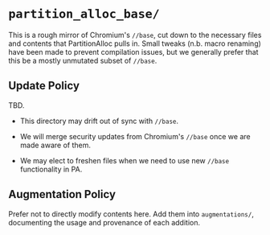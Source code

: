 # `partition_alloc_base/`

This is a rough mirror of Chromium's `//base`, cut down to the necessary
files and contents that PartitionAlloc pulls in. Small tweaks (n.b.
macro renaming) have been made to prevent compilation issues, but we
generally prefer that this be a mostly unmutated subset of `//base`.

## Update Policy

TBD.

*   This directory may drift out of sync with `//base`.

*   We will merge security updates from Chromium's `//base` once we are
    made aware of them.

*   We may elect to freshen files when we need to use new `//base`
    functionality in PA.

## Augmentation Policy

Prefer not to directly modify contents here. Add them into
`augmentations/`, documenting the usage and provenance of each addition.

